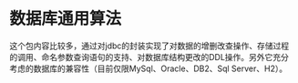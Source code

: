 # 数据库通用算法

这个包内容比较多，通过对jdbc的封装实现了对数据的增删改查操作、存储过程的调用、命名参数查询语句的支持、对数据库结构更改的DDL操作。另外它充分考虑的数据库的兼容性（目前仅限MySql、Oracle、DB2、Sql Server、H2）。

